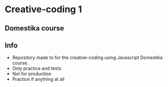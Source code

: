 # Creative-coding 1

## Domestika course

## Info

- Repository made to for the creative-coding using Javascript Domestika course.
- Only practice and tests
- Not for production
- Practice if anything at all
